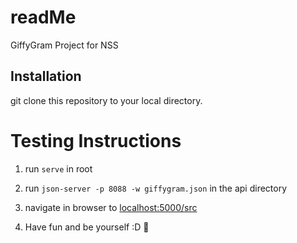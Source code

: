 # readMe
GiffyGram Project for NSS

## Installation
git clone this repository to your local directory.

# Testing Instructions
1. run `serve` in root

2. run `json-server -p 8088 -w giffygram.json` in the api directory

3. navigate in browser to [localhost:5000/src][1]

4. Have fun and be yourself :D 💯


[1]:localhost:5000/src
